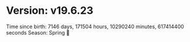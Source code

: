 # Version: v19.6.23
Time since birth: 7146 days, 171504 hours, 10290240 minutes, 617414400 seconds
Season: Spring 🌸
